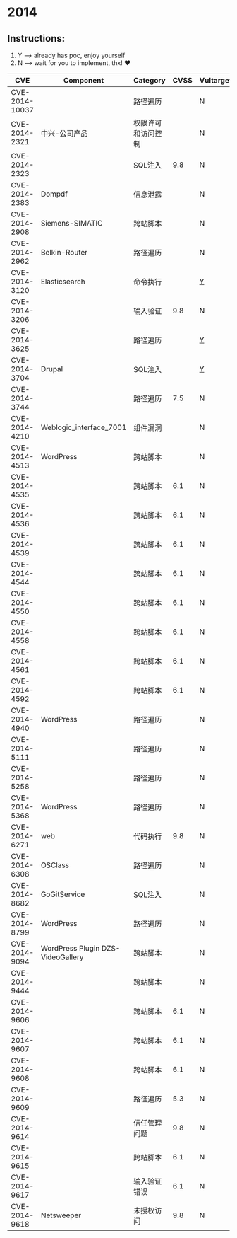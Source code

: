 # 2014

## Instructions:

1. Y --> already has poc, enjoy yourself
2. N --> wait for you to implement, thx! :heart:

| CVE | Component | Category | CVSS | Vultarget | Nuclei | Xray | pocsuite2 | pocsuite3 | goby | oneliner | others |
|-----|-----------|----------|------|-----------|--------|------|-----------|-----------|------|----------|-------|
| CVE-2014-10037 |  | 路径遍历 |  | N | [Y](CVE-2014-10037/poc/nuclei/) | N | N | N | N | N | [Y](CVE-2014-10037/poc/others/) |
| CVE-2014-2321 | 中兴-公司产品 | 权限许可和访问控制 |  | N | [Y](CVE-2014-2321/poc/nuclei/) | N | N | N | N | N | N |
| CVE-2014-2323 |  | SQL注入 | 9.8 | N | [Y](CVE-2014-2323/poc/nuclei/) | N | N | N | N | N | [Y](CVE-2014-2323/poc/others/) |
| CVE-2014-2383 | Dompdf | 信息泄露 |  | N | [Y](CVE-2014-2383/poc/nuclei/) | N | N | N | N | N | [Y](CVE-2014-2383/poc/others/) |
| CVE-2014-2908 | Siemens-SIMATIC | 跨站脚本 |  | N | [Y](CVE-2014-2908/poc/nuclei/) | N | N | N | N | N | [Y](CVE-2014-2908/poc/others/) |
| CVE-2014-2962 | Belkin-Router | 路径遍历 |  | N | [Y](CVE-2014-2962/poc/nuclei/) | N | N | N | N | N | [Y](CVE-2014-2962/poc/others/) |
| CVE-2014-3120 | Elasticsearch | 命令执行 |  | [Y](CVE-2014-3120/vultarget/) | [Y](CVE-2014-3120/poc/nuclei/) | [Y](CVE-2014-3120/poc/xray/) | N | N | [Y](CVE-2014-3120/poc/goby/) | N | [Y](CVE-2014-3120/poc/others/) |
| CVE-2014-3206 |  | 输入验证 | 9.8 | N | [Y](CVE-2014-3206/poc/nuclei/) | N | N | N | N | N | N |
| CVE-2014-3625 |  | 路径遍历 |  | [Y](CVE-2014-3625/vultarget/) | N | N | N | N | N | N | N |
| CVE-2014-3704 | Drupal | SQL注入 |  | [Y](CVE-2014-3704/vultarget/) | [Y](CVE-2014-3704/poc/nuclei/) | [Y](CVE-2014-3704/poc/xray/) | N | N | N | N | [Y](CVE-2014-3704/poc/others/) |
| CVE-2014-3744 |  | 路径遍历 | 7.5 | N | [Y](CVE-2014-3744/poc/nuclei/) | N | N | N | N | N | N |
| CVE-2014-4210 | Weblogic_interface_7001 | 组件漏洞 |  | N | [Y](CVE-2014-4210/poc/nuclei/) | N | N | N | [Y](CVE-2014-4210/poc/goby/) | N | [Y](CVE-2014-4210/poc/others/) |
| CVE-2014-4513 | WordPress | 跨站脚本 |  | N | [Y](CVE-2014-4513/poc/nuclei/) | N | N | N | N | N | N |
| CVE-2014-4535 |  | 跨站脚本 | 6.1 | N | [Y](CVE-2014-4535/poc/nuclei/) | N | N | N | N | N | N |
| CVE-2014-4536 |  | 跨站脚本 | 6.1 | N | [Y](CVE-2014-4536/poc/nuclei/) | N | N | N | N | N | N |
| CVE-2014-4539 |  | 跨站脚本 | 6.1 | N | [Y](CVE-2014-4539/poc/nuclei/) | N | N | N | N | N | N |
| CVE-2014-4544 |  | 跨站脚本 | 6.1 | N | [Y](CVE-2014-4544/poc/nuclei/) | N | N | N | N | N | N |
| CVE-2014-4550 |  | 跨站脚本 | 6.1 | N | [Y](CVE-2014-4550/poc/nuclei/) | N | N | N | N | N | N |
| CVE-2014-4558 |  | 跨站脚本 | 6.1 | N | [Y](CVE-2014-4558/poc/nuclei/) | N | N | N | N | N | N |
| CVE-2014-4561 |  | 跨站脚本 | 6.1 | N | [Y](CVE-2014-4561/poc/nuclei/) | N | N | N | N | N | N |
| CVE-2014-4592 |  | 跨站脚本 | 6.1 | N | [Y](CVE-2014-4592/poc/nuclei/) | N | N | N | N | N | N |
| CVE-2014-4940 | WordPress | 路径遍历 |  | N | [Y](CVE-2014-4940/poc/nuclei/) | N | N | N | N | N | [Y](CVE-2014-4940/poc/others/) |
| CVE-2014-5111 |  | 路径遍历 |  | N | [Y](CVE-2014-5111/poc/nuclei/) | N | N | N | N | N | [Y](CVE-2014-5111/poc/others/) |
| CVE-2014-5258 |  | 路径遍历 |  | N | [Y](CVE-2014-5258/poc/nuclei/) | N | N | N | N | N | [Y](CVE-2014-5258/poc/others/) |
| CVE-2014-5368 | WordPress | 路径遍历 |  | N | [Y](CVE-2014-5368/poc/nuclei/) | N | N | N | N | N | [Y](CVE-2014-5368/poc/others/) |
| CVE-2014-6271 | web | 代码执行 | 9.8 | N | [Y](CVE-2014-6271/poc/nuclei/) | [Y](CVE-2014-6271/poc/xray/) | [Y](CVE-2014-6271/poc/pocsuite2/) | N | N | N | [Y](CVE-2014-6271/poc/others/) |
| CVE-2014-6308 | OSClass | 路径遍历 |  | N | [Y](CVE-2014-6308/poc/nuclei/) | N | N | N | N | N | [Y](CVE-2014-6308/poc/others/) |
| CVE-2014-8682 | GoGitService | SQL注入 |  | N | [Y](CVE-2014-8682/poc/nuclei/) | N | N | N | N | N | [Y](CVE-2014-8682/poc/others/) |
| CVE-2014-8799 | WordPress | 路径遍历 |  | N | [Y](CVE-2014-8799/poc/nuclei/) | N | N | N | N | N | [Y](CVE-2014-8799/poc/others/) |
| CVE-2014-9094 | WordPress Plugin DZS-VideoGallery | 跨站脚本 |  | N | [Y](CVE-2014-9094/poc/nuclei/) | N | N | N | N | N | [Y](CVE-2014-9094/poc/others/) |
| CVE-2014-9444 |  | 跨站脚本 |  | N | [Y](CVE-2014-9444/poc/nuclei/) | N | N | N | N | N | N |
| CVE-2014-9606 |  | 跨站脚本 | 6.1 | N | [Y](CVE-2014-9606/poc/nuclei/) | N | N | N | N | N | N |
| CVE-2014-9607 |  | 跨站脚本 | 6.1 | N | [Y](CVE-2014-9607/poc/nuclei/) | N | N | N | N | N | N |
| CVE-2014-9608 |  | 跨站脚本 | 6.1 | N | [Y](CVE-2014-9608/poc/nuclei/) | N | N | N | N | N | N |
| CVE-2014-9609 |  | 路径遍历 | 5.3 | N | [Y](CVE-2014-9609/poc/nuclei/) | N | N | N | N | N | N |
| CVE-2014-9614 |  | 信任管理问题 | 9.8 | N | [Y](CVE-2014-9614/poc/nuclei/) | N | N | N | N | N | N |
| CVE-2014-9615 |  | 跨站脚本 | 6.1 | N | [Y](CVE-2014-9615/poc/nuclei/) | N | N | N | N | N | N |
| CVE-2014-9617 |  | 输入验证错误 | 6.1 | N | [Y](CVE-2014-9617/poc/nuclei/) | N | N | N | N | N | N |
| CVE-2014-9618 | Netsweeper | 未授权访问 | 9.8 | N | [Y](CVE-2014-9618/poc/nuclei/) | N | N | N | N | N | [Y](CVE-2014-9618/poc/others/) |
